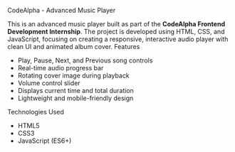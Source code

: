  CodeAlpha - Advanced Music Player

This is an advanced music player built as part of the **CodeAlpha Frontend Development Internship**. The project is developed using HTML, CSS, and JavaScript, focusing on creating a responsive, interactive audio player with clean UI and animated album cover.
 Features
- Play, Pause, Next, and Previous song controls
- Real-time audio progress bar
- Rotating cover image during playback
- Volume control slider
- Displays current time and total duration
- Lightweight and mobile-friendly design



 Technologies Used
- HTML5  
- CSS3  
- JavaScript (ES6+)


